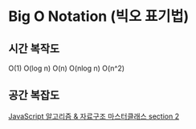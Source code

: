 # Big O Notation (빅오 표기법)

## 시간 복작도

O(1)
O(log n)
O(n)
O(nlog n)
O(n^2)

## 공간 복잡도

[JavaScript 알고리즘 & 자료구조 마스터클래스 section 2](https://www.udemy.com/course/best-javascript-data-structures/learn/l*ecture/28559365#content)
